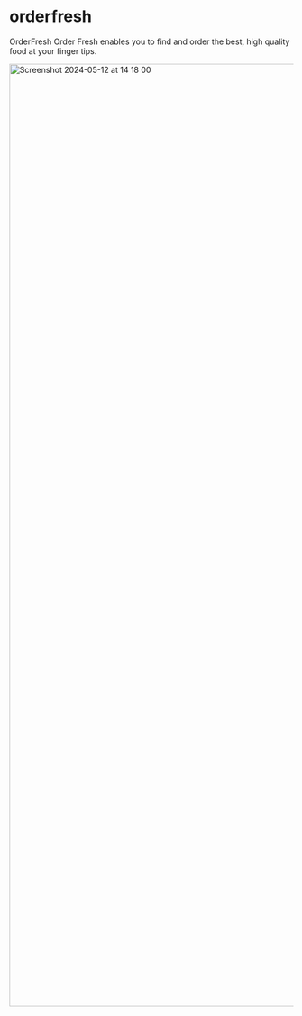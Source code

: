 # orderfresh
OrderFresh Order Fresh enables you to find and order the best, high quality food at your finger tips.


<img width="1673" alt="Screenshot 2024-05-12 at 14 18 00" src="https://github.com/shahabyounas/orderfresh/assets/13433949/31924d4c-0cac-4bb3-8c41-9c9a6f5168e5">
